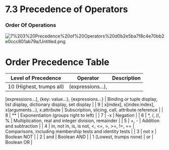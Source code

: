 # 7.3 Precedence of Operators

### Order Of Operations

![7%203%20Precedence%20of%20Operators%20d0b2e5ba7f8c4e70bb2e0ccc801ab79a/Untitled.png](7%203%20Precedence%20of%20Operators%20d0b2e5ba7f8c4e70bb2e0ccc801ab79a/Untitled.png)

# Order Precedence Table

| Level of Precedence | Operator | Description |
| --- | --- | --- |
| 10 (Highest, trumps all) | (expressions...),
[expressions...],
{key: value...},
{expressions...} | Binding or tuple display,
list display,
dictionary display,
set display |
| 9 | x[index], x[index:index],
x(arguments...), x.attribute | Subscription, slicing,
call, attribute reference |
| 8 | ** | Exponentiation
(groups right to left) |
| 7 | -x | Negation |
| 6 | *, /, //, % | Multiplication,
real and integer division,
remainder |
| 5 | +, - | Addition and subtraction |
| 4 | in, not in, is, is not,
<, <=, >, >=, !=, == | Comparisons, including membership
tests and identity tests |
| 3 | not x | Boolean NOT |
| 2 | and | Boolean AND |
| 1 (Lowest, trumps none) | or | Boolean OR |
